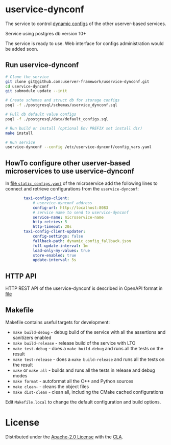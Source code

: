 # uservice-dynconf
The service to control [dynamic configs](https://userver-framework.github.io/dd/d2c/md_en_schemas_dynamic_configs.html) of the other userver-based services.

Service using postgres db version 10+

The service is ready to use. Web interface for configs administration would be added soon.

## Run uservice-dynconf

```sh
# Clone the service
git clone git@github.com:userver-framework/uservice-dynconf.git
cd uservice-dynconf
git submodule update --init

# Create schemas and struct db for storage configs
psql -f ./postgresql/schemas/uservice_dynconf.sql

# Full db default value configs
psql -f ./postgresql/data/default_configs.sql

# Run build or install (optional Env PREFIX set install dir)
make install

# Run service
uservice-dynconf --config /etc/uservice-dynconf/config_vars.yaml
```

## HowTo configure other userver-based microservices to use uservice-dynconf

In [file `static_configs.yaml`](https://github.com/userver-framework/service_template/blob/develop/configs/static_config.yaml.in#L22) of the microservice add the following lines to connect and retrieve configurations from the `uservice-dynconf`:
```yaml
        taxi-configs-client:
            # uservice-dynconf address
            config-url: http://localhost:8083
            # service name to send to uservice-dynconf
            service-name: microservice-name
            http-retries: 5
            http-timeout: 20s
        taxi-config-client-updater:
            config-settings: false
            fallback-path: dynamic_config_fallback.json
            full-update-interval: 1m
            load-only-my-values: true
            store-enabled: true
            update-interval: 5s
```

## HTTP API

HTTP REST API of the uservice-dynconf is described in OpenAPI format in [file](https://github.com/userver-framework/uservice-dynconf/blob/develop/docs/api/api.yaml)

## Makefile

Makefile contains useful targets for development:

* `make build-debug` - debug build of the service with all the assertions and sanitizers enabled
* `make build-release` - release build of the service with LTO
* `make test-debug` - does a `make build-debug` and runs all the tests on the result
* `make test-release` - does a `make build-release` and runs all the tests on the result
* `make` or `make all` - builds and runs all the tests in release and debug modes
* `make format` - autoformat all the C++ and Python sources
* `make clean-` - cleans the object files
* `make dist-clean` - clean all, including the CMake cached configurations

Edit `Makefile.local` to change the default configuration and build options.

# License

Distributed under the [Apache-2.0 License](https://github.com/userver-framework/userver-dynconf/blob/develop/LICENSE) with the [CLA](https://github.com/userver-framework/userver-dynconf/blob/develop/CONTRIBUTING.md).
